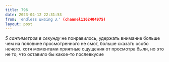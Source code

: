 ```yaml
---
title: 796
date: 2023-04-12 22:31:53
from: 'endless шизing ⍼' (channel1162404975)
layout: post
---
```


*5 сантиметров в секунду* не понравилось, удержать внимание больше чем на половине просмотренного не смог, больше сказать особо нечего. хотя моментами приятные ощущения от просмотра были, но это не то, что оставило бы какое-то послевкусие
